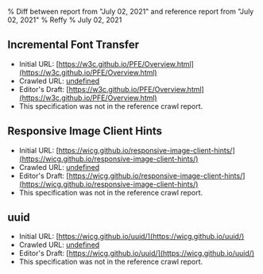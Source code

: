 % Diff between report from "July 02, 2021" and reference report from "July 02, 2021"
% Reffy
% July 02, 2021

## Incremental Font Transfer

- Initial URL: [https://w3c.github.io/PFE/Overview.html](https://w3c.github.io/PFE/Overview.html)
- Crawled URL: [undefined](undefined)
- Editor's Draft: [https://w3c.github.io/PFE/Overview.html](https://w3c.github.io/PFE/Overview.html)
- This specification was not in the reference crawl report.


## Responsive Image Client Hints

- Initial URL: [https://wicg.github.io/responsive-image-client-hints/](https://wicg.github.io/responsive-image-client-hints/)
- Crawled URL: [undefined](undefined)
- Editor's Draft: [https://wicg.github.io/responsive-image-client-hints/](https://wicg.github.io/responsive-image-client-hints/)
- This specification was not in the reference crawl report.


## uuid

- Initial URL: [https://wicg.github.io/uuid/](https://wicg.github.io/uuid/)
- Crawled URL: [undefined](undefined)
- Editor's Draft: [https://wicg.github.io/uuid/](https://wicg.github.io/uuid/)
- This specification was not in the reference crawl report.



